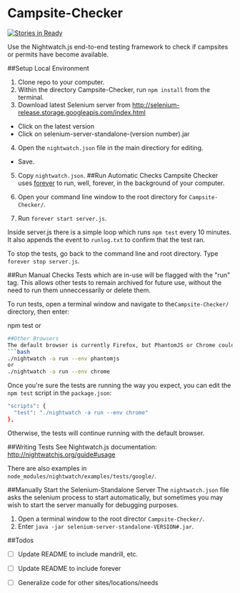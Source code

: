 Campsite-Checker
================
[![Stories in Ready](https://badge.waffle.io/adam-back/Campsite-Checker.svg?label=ready&title=Ready)](http://waffle.io/adam-back/Campsite-Checker)

Use the Nightwatch.js end-to-end testing framework to check if campsites or permits have become available.

##Setup Local Environment
1. Clone repo to your computer.
2. Within the directory Campsite-Checker, run `npm install` from the terminal.
3. Download latest Selenium server from http://selenium-release.storage.googleapis.com/index.html
  - Click on the latest version
  - Click on selenium-server-standalone-(version number).jar

4. Open the `nightwatch.json` file in the main directiory for editing.
  - Save.
5. Copy `nightwatch.json`.
##Run Automatic Checks
Campsite Checker uses [forever](https://github.com/foreverjs/forever) to run, well, forever, in the background of your computer.

1. Open your command line window to the root directory for `Campsite-Checker/`.
2. Run `forever start server.js`.

Inside server.js there is a simple loop which runs `npm test` every 10 minutes. It also appends the event to `runlog.txt` to confirm that the test ran.

To stop the tests, go back to the command line and root directory. Type `forever stop server.js`.

##Run Manual Checks
Tests which are in-use will be flagged with the "run" tag. This allows other tests to remain archived for future use, without the need to run them unneccessarily or delete them.

To run tests, open a terminal window and navigate to the`Campsite-Checker/` directory, then enter:

npm test
or
```bash
##Other Browsers
The default browser is currently Firefox, but PhantomJS or Chrome could be other options. Check to ensure that your tests are compatible with different browsers by running tests from the command line using the `--env` flag.
```bash
./nightwatch -a run --env phantomjs
or
./nightwatch -a run --env chrome
```
Once you're sure the tests are running the way you expect, you can edit the `npm test` script in the `package.json`:

```bash
"scripts": {
  "test": "./nightwatch -a run --env chrome"
},
```

Otherwise, the tests will continue running with the default browser.

##Writing Tests
See Nightwatch.js documentation: http://nightwatchjs.org/guide#usage

There are also examples in `node_modules/nightwatch/examples/tests/google/`.

##Manually Start the Selenium-Standalone Server
The `nightwatch.json` file asks the selenium process to start automatically, but sometimes you may wish to start the server manually for debugging purposes.

1. Open a terminal window to the root director `Campsite-Checker/`.
2. Enter `java -jar selenium-server-standalone-VERSION#.jar`.

##Todos
- [ ] Update README to include mandrill, etc.
- [ ] Update README to include forever
- [ ] Generalize code for other sites/locations/needs


